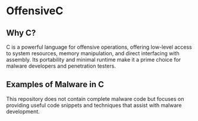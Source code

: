 # OffensiveC

## Why C?

C is a powerful language for offensive operations, offering low-level access to system resources, memory manipulation, and direct interfacing with assembly. Its portability and minimal runtime make it a prime choice for malware developers and penetration testers.

## Examples of Malware in C
This repository does not contain complete malware code but focuses on providing useful code snippets and techniques that assist with malware development.
